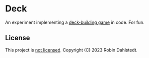 # Deck

An experiment implementing a [deck-building game](https://en.wikipedia.org/wiki/Deck-building_game)
in code. For fun.

## License

This project is [not licensed](https://choosealicense.com/no-permission/).
Copyright (C) 2023 Robin Dahlstedt.
